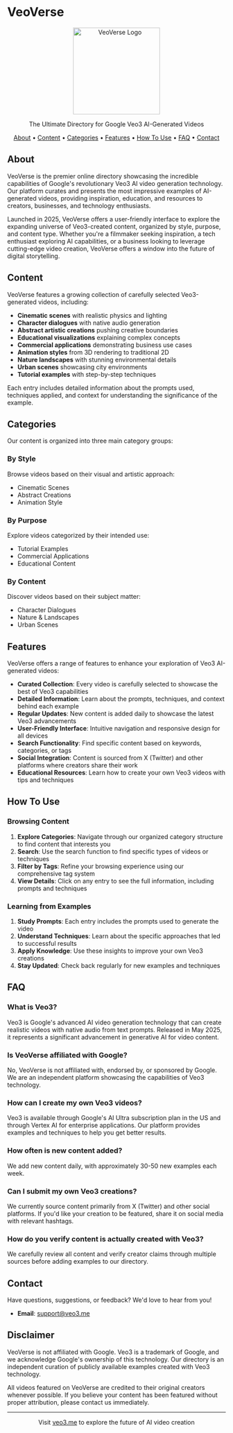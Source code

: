 # VeoVerse

<p align="center">
  <img src="assets/veoverse-logo.png" alt="VeoVerse Logo" width="200"/>
</p>

<p align="center">
  The Ultimate Directory for Google Veo3 AI-Generated Videos
</p>

<p align="center">
  <a href="#about">About</a> •
  <a href="#content">Content</a> •
  <a href="#categories">Categories</a> •
  <a href="#features">Features</a> •
  <a href="#how-to-use">How To Use</a> •
  <a href="#faq">FAQ</a> •
  <a href="#contact">Contact</a>
</p>

## About

VeoVerse is the premier online directory showcasing the incredible capabilities of Google's revolutionary Veo3 AI video generation technology. Our platform curates and presents the most impressive examples of AI-generated videos, providing inspiration, education, and resources to creators, businesses, and technology enthusiasts.

Launched in 2025, VeoVerse offers a user-friendly interface to explore the expanding universe of Veo3-created content, organized by style, purpose, and content type. Whether you're a filmmaker seeking inspiration, a tech enthusiast exploring AI capabilities, or a business looking to leverage cutting-edge video creation, VeoVerse offers a window into the future of digital storytelling.

## Content

VeoVerse features a growing collection of carefully selected Veo3-generated videos, including:

- **Cinematic scenes** with realistic physics and lighting
- **Character dialogues** with native audio generation
- **Abstract artistic creations** pushing creative boundaries
- **Educational visualizations** explaining complex concepts
- **Commercial applications** demonstrating business use cases
- **Animation styles** from 3D rendering to traditional 2D
- **Nature landscapes** with stunning environmental details
- **Urban scenes** showcasing city environments
- **Tutorial examples** with step-by-step techniques

Each entry includes detailed information about the prompts used, techniques applied, and context for understanding the significance of the example.

## Categories

Our content is organized into three main category groups:

### By Style
Browse videos based on their visual and artistic approach:
- Cinematic Scenes
- Abstract Creations
- Animation Style

### By Purpose
Explore videos categorized by their intended use:
- Tutorial Examples
- Commercial Applications
- Educational Content

### By Content
Discover videos based on their subject matter:
- Character Dialogues
- Nature & Landscapes
- Urban Scenes

## Features

VeoVerse offers a range of features to enhance your exploration of Veo3 AI-generated videos:

- **Curated Collection**: Every video is carefully selected to showcase the best of Veo3 capabilities
- **Detailed Information**: Learn about the prompts, techniques, and context behind each example
- **Regular Updates**: New content is added daily to showcase the latest Veo3 advancements
- **User-Friendly Interface**: Intuitive navigation and responsive design for all devices
- **Search Functionality**: Find specific content based on keywords, categories, or tags
- **Social Integration**: Content is sourced from X (Twitter) and other platforms where creators share their work
- **Educational Resources**: Learn how to create your own Veo3 videos with tips and techniques

## How To Use

### Browsing Content

1. **Explore Categories**: Navigate through our organized category structure to find content that interests you
2. **Search**: Use the search function to find specific types of videos or techniques
3. **Filter by Tags**: Refine your browsing experience using our comprehensive tag system
4. **View Details**: Click on any entry to see the full information, including prompts and techniques

### Learning from Examples

1. **Study Prompts**: Each entry includes the prompts used to generate the video
2. **Understand Techniques**: Learn about the specific approaches that led to successful results
3. **Apply Knowledge**: Use these insights to improve your own Veo3 creations
4. **Stay Updated**: Check back regularly for new examples and techniques

## FAQ

### What is Veo3?
Veo3 is Google's advanced AI video generation technology that can create realistic videos with native audio from text prompts. Released in May 2025, it represents a significant advancement in generative AI for video content.

### Is VeoVerse affiliated with Google?
No, VeoVerse is not affiliated with, endorsed by, or sponsored by Google. We are an independent platform showcasing the capabilities of Veo3 technology.

### How can I create my own Veo3 videos?
Veo3 is available through Google's AI Ultra subscription plan in the US and through Vertex AI for enterprise applications. Our platform provides examples and techniques to help you get better results.

### How often is new content added?
We add new content daily, with approximately 30-50 new examples each week.

### Can I submit my own Veo3 creations?
We currently source content primarily from X (Twitter) and other social platforms. If you'd like your creation to be featured, share it on social media with relevant hashtags.

### How do you verify content is actually created with Veo3?
We carefully review all content and verify creator claims through multiple sources before adding examples to our directory.

## Contact

Have questions, suggestions, or feedback? We'd love to hear from you!

- **Email**: support@veo3.me

## Disclaimer

VeoVerse is not affiliated with Google. Veo3 is a trademark of Google, and we acknowledge Google's ownership of this technology. Our directory is an independent curation of publicly available examples created with Veo3 technology.

All videos featured on VeoVerse are credited to their original creators whenever possible. If you believe your content has been featured without proper attribution, please contact us immediately.

---

<p align="center">
  Visit <a href="https://veo3.me">veo3.me</a> to explore the future of AI video creation
</p>
